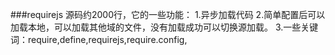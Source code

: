 ###requirejs
源码约2000行，它的一些功能：
1.异步加载代码
2.简单配置后可以加载本地，可以加载其他域的文件，没有加载成功可以切换源加载。
3.一些关键词：require,define,requirejs,require.config,
